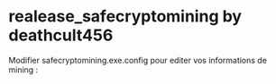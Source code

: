 # realease_safecryptomining by deathcult456
Modifier safecryptomining.exe.config pour editer vos informations de mining :
 <add key="Adresse_BTC" value="BTC_adresse"/>  <!--Adresse bitcoin du miner-->
 <add key="Worker_name" value="rigName"/>  <!--nom du worker donner dans nicehash miner attention très important doit respecter la case!-->
 <add key="interval_temps" value="5000"/> <!--intervalle de temps en milliseconde dans lequel le worker est testé-->
 <add key="Restart_miner" value="true"/>  <!--redemmare le miner si probleme de minage, mettre FALSE si non utilisé-->
 <!--SMS-->
 <add key="Utiliser_free_sms" value="true"/> <!--utilise le service de free pour envoyé des sms, mettre FALSE si non utilisé-->
 <add key="free_user" value="3x3x3x3"/><!--utilisateur donner dans la section option une fois l'option gratuite activée-->
 <add key="free_pass" value="3x3x3x3"/><!--pass donner dans la section option une fois l'option gratuite activée-->   
